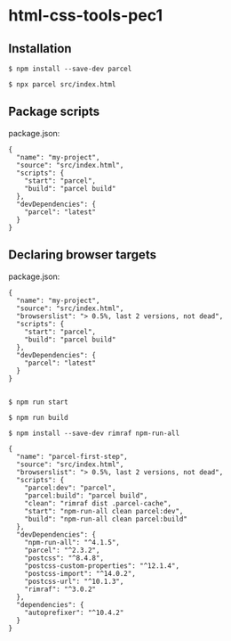 # html-css-tools-pec1

## Installation

`$ npm install --save-dev parcel`

`$ npx parcel src/index.html`

## Package scripts

package.json:

```
{
  "name": "my-project",
  "source": "src/index.html",
  "scripts": {
    "start": "parcel",
    "build": "parcel build"
  },
  "devDependencies": {
    "parcel": "latest"
  }
}
```

## Declaring browser targets

package.json:

```
{
  "name": "my-project",
  "source": "src/index.html",
  "browserslist": "> 0.5%, last 2 versions, not dead",
  "scripts": {
    "start": "parcel",
    "build": "parcel build"
  },
  "devDependencies": {
    "parcel": "latest"
  }
}


```

`$ npm run start`

`$ npm run build`

`$ npm install --save-dev rimraf npm-run-all`

```
{
  "name": "parcel-first-step",
  "source": "src/index.html",
  "browserslist": "> 0.5%, last 2 versions, not dead",
  "scripts": {
    "parcel:dev": "parcel",
    "parcel:build": "parcel build",
    "clean": "rimraf dist .parcel-cache",
    "start": "npm-run-all clean parcel:dev",
    "build": "npm-run-all clean parcel:build"
  },
  "devDependencies": {
    "npm-run-all": "^4.1.5",
    "parcel": "^2.3.2",
    "postcss": "^8.4.8",
    "postcss-custom-properties": "^12.1.4",
    "postcss-import": "^14.0.2",
    "postcss-url": "^10.1.3",
    "rimraf": "^3.0.2"
  },
  "dependencies": {
    "autoprefixer": "^10.4.2"
  }
}
```
